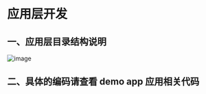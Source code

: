 # 应用层开发

## 一、应用层目录结构说明
![image](https://github.com/linmingdao/v-bonjour/raw/doc/doc/assets/app_overview.png)

## 二、具体的编码请查看 demo app 应用相关代码